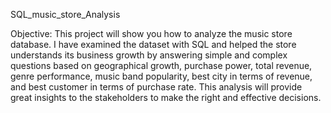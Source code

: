 SQL_music_store_Analysis

Objective:
This project will show you how to analyze the music store database. I have examined the dataset with SQL and helped the store understands its business growth by answering simple and complex questions based on geographical growth, purchase power, total revenue, genre performance, music band popularity, best city in terms of revenue, and best customer in terms of purchase rate. This analysis will provide great insights to the stakeholders to make the right and effective decisions.

